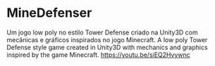 # MineDefenser
Um jogo low poly no estilo Tower Defense criado na Unity3D com mecânicas e gráficos inspirados no jogo Minecraft. A low poly Tower Defense style game created in Unity3D with mechanics and graphics inspired by the game Minecraft.
https://youtu.be/siEQ2Hvywnc
